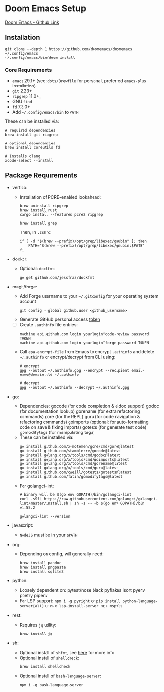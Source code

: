 # Doom Emacs Setup

[Doom Emacs - Github Link](https://github.com/doomemacs/doomemacs)

## Installation

```shell
git clone --depth 1 https://github.com/doomemacs/doomemacs ~/.config/emacs
~/.config/emacs/bin/doom install
```

### Core Requirements
* `emacs` 29.1+ (see: `dots/Brewfile` for personal, preferred `emacs-plus` installation)
* `git` 2.23+
* `ripgrep` 11.0+_
* GNU `find`
* `fd` 7.3.0+
* Add `~/.config/emacs/bin` to `PATH`

These can be installed via:

```shell
# required dependencies
brew install git ripgrep

# optional dependencies
brew install coreutils fd

# Installs clang
xcode-select --install
```

## Package Requirements

- vertico: 
  * Installation of PCRE-enabled lookahead:
    ```shell
    brew uninstall ripgrep
    brew install rust
    cargo install --features pcre2 ripgrep
    ```
    
    ```shell
    brew install grep
    ```
 
    Then, in `.zshrc`:
    ```shell
    if [ -d "$(brew --prefix)/opt/grep/libexec/gnubin" ]; then
        PATH="$(brew --prefix)/opt/grep/libexec/gnubin:$PATH"
    fi 
    ```

- docker:
  * Optional: `dockfmt`:
    ```shell
    go get github.com/jessfraz/dockfmt
    ```

- magit/forge:
  * Add Forge username to your `~/.gitconfig` for your operating system account
    ```shell
    git config --global github.user <github_username>
    ```
  * Generate GitHub personal access [token](https://github.com/settings/tokens)
  * [ ] Create `.authinfo` file entries:
    ```text
    machine api.github.com login yourlogin^code-review password TOKEN
    machine api.github.com login yourlogin^forge password TOKEN
    ```
  * Call `epa-encrypt-file` from Emacs to encrypt `.authinfo` and delete `~/.authinfo` or encrypt/decrypt from CLI using:
    ```shell
    # encrypt
    gpg --output ~/.authinfo.gpg --encrypt --recipient email-name@domain.tld ~/.authinfo
    
    # decrypt
    gpg --output ~/.authinfo --decrypt ~/.authinfo.gpg
    ```

- go:
  * Dependencies:
    gocode (for code completion & eldoc support)
    godoc (for documentation lookup)
    gorename (for extra refactoring commands)
    gore (for the REPL)
    guru (for code navigation & refactoring commands)
    goimports (optional: for auto-formatting code on save & fixing imports)
    gotests (for generate test code)
    gomodifytags (for manipulating tags)
  * These can be installed via:
    ```shell
    go install github.com/x-motemen/gore/cmd/gore@latest
    go install github.com/stamblerre/gocode@latest
    go install golang.org/x/tools/cmd/godoc@latest
    go install golang.org/x/tools/cmd/goimports@latest
    go install golang.org/x/tools/cmd/gorename@latest
    go install golang.org/x/tools/cmd/guru@latest
    go install github.com/cweill/gotests/gotests@latest
    go install github.com/fatih/gomodifytags@latest
    ```
  * For golangci-lint:
    ```shell
    # binary will be $(go env GOPATH)/bin/golangci-lint
    curl -sSfL https://raw.githubusercontent.com/golangci/golangci-lint/master/install.sh | sh -s -- -b $(go env GOPATH)/bin v1.55.2

    golangci-lint --version
    ```

- javascript:
  * `NodeJS` must be in your `$PATH`
  
- org:
  * Depending on config, will generally need:
    ```shell
    brew install pandoc
    brew install pngpaste
    brew install sqlite3
    ```

- python:
  * Loosely dependent on:
    pytest/nose
    black
    pyflakes
    isort
    pyenv
    poetry
    pipenv
  * For LSP support: 
    `npm i -g pyright` or `pip install python-language-server[all]` or `M-x lsp-install-server RET mspyls`

- rest:
  * Requires `jq` utility:
    ```shell
    brew install jq
    ```

- sh:
  * Optional install of `shfmt`, see [here](https://github.com/patrickvane/shfmt) for more info
  * Optional install of `shellcheck`:
    ```shell
    brew install shellcheck
    ```
  * Optional install of `bash-language-server`:
    ```shell
    npm i -g bash-language-server
    ```
